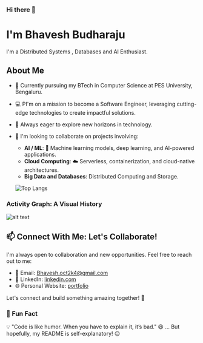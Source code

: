 ### Hi there 👋

<!--
**Bhavesh2k4/Bhavesh2k4** is a ✨ _special_ ✨ repository because its `README.md` (this file) appears on your GitHub profile.

Here are some ideas to get you started:

- 🔭 I’m currently working on ...
- 🌱 I’m currently learning ...
- 👯 I’m looking to collaborate on ...
- 🤔 I’m looking for help with ...
- 💬 Ask me about ...
- 📫 How to reach me: ...
- 😄 Pronouns: ...
- ⚡ Fun fact: ...
-->
#  I'm Bhavesh Budharaju

I'm a Distributed Systems , Databases and AI Enthusiast.

## About Me

- 🌱 Currently pursuing my BTech in Computer Science at PES University, Bengaluru.
- 💻 PI'm on a mission to become a Software Engineer, leveraging cutting-edge technologies to create impactful solutions.
- 🚀 Always eager to explore new horizons in technology.
- 👯 I'm looking to collaborate on projects involving:
    - **AI / ML**:  🤖 Machine learning models, deep learning, and AI-powered applications.
    - **Cloud Computing**: ☁️  Serverless, containerization, and cloud-native architectures.
    - **Big Data and Databases**: Distributed Computing and Storage.

   ![Top Langs](https://github-readme-stats.vercel.app/api/top-langs/?username=Bhavesh2k4&layout=compact)

### Activity Graph: A Visual History
![alt text](https://github-activity-graph-psi.vercel.app/graph?username=Bhavesh2k4&theme=redical)

## 📫 Connect With Me: Let's Collaborate!

I'm always open to collaboration and new opportunities. Feel free to reach out to me:

- 📧 Email: [Bhavesh.oct2k4@gmail.com](mailto:Bhavesh.oct2k4@gmail.com)
- 🔗 LinkedIn: [linkedin.com](https://www.linkedin.com/in/bhavesh-budharaju/)
- 🌐 Personal Website: [portfolio](https://bhavesh-budharaju.in/)
  
Let's connect and build something amazing together! 🚀

### 🎯 Fun Fact

💡 "Code is like humor. When you have to explain it, it’s bad." 😆 ... But hopefully, my README is self-explanatory! 😉
